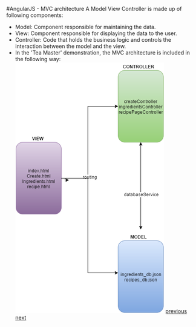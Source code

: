 #AngularJS - MVC architecture
A Model View Controller is made up of following components:
* Model: Component responsible for maintaining the data.
* View: Component responsible for displaying the data to the user.
* Controller: Code that holds the business logic and controls the interaction between the model and the view.
* In the 'Tea Master' demonstration, the MVC architecture is included in the following way:
![MVC architecture in AngularJS](https://github.com/MattBubernak/Presentation1_CSCI5828_Angular/blob/master/presentation/presentationImages/AngularMVC.png)
[previous](Slide11_ExpressionsFilters.md)    [next](Slide13_BasicServices.md)